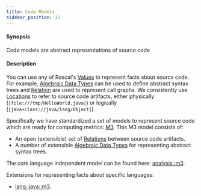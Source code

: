```yaml
---
title: Code Models
sidebar_position: 13
---
```


#### Synopsis

Code models are abstract representations of source code

#### Description

You can use any of Rascal's [Values](../../Rascal/Expressions/Values/index.md) to represent facts about source code. 
For example, [Algebraic Data Types](../../Rascal/Declarations/AlgebraicDataType/index.md) can be used to define 
abstract syntax trees and [Relation](../../Rascal/Expressions/Values/Relation/index.md) are used to represent call graphs. 
We consistently use [Locations](../../Rascal/Expressions/Values/Location/index.md) to refer to source code artifacts, 
either physically (`|file:///tmp/HelloWorld.java|`) or logically (`|java+class://java/lang/Object|`).

Specifically we have standardized a set of models to represent source code which are ready 
for computing metrics: [M3](../../Library/analysis/m3/index.md). This M3 model consists of: 

* An open (extensible) set of [Relations](../../Rascal/Expressions/Values/Relation/index.md) between source code artifacts.
* A number of extensible [Algebraic Data Types](../../Rascal/Declarations/AlgebraicDataType/index.md)
  for representing abstract syntax trees. 


The core language independent model can be found here: [analysis::m3](../../Library/analysis/m3/index.md).

Extensions for representing facts about specific languages:

* [lang::java::m3](../../Library/lang/java/m3/index.md).


